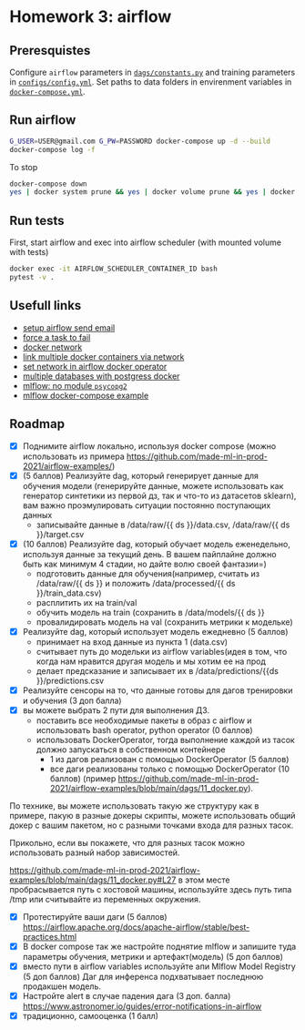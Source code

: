 # Homework 3: airflow

## Preresquistes

Configure `airflow` parameters in [`dags/constants.py`](dags/constants.py) and
training parameters in [`configs/config.yml`](configs/config.yml). Set paths to
data folders in envirenment variables in [`docker-compose.yml`](./docker-compose.yml).

## Run airflow

```bash
G_USER=USER@gmail.com G_PW=PASSWORD docker-compose up -d --build
docker-compose log -f
```

To stop

```bash
docker-compose down
yes | docker system prune && yes | docker volume prune && yes | docker network prune
```

## Run tests

First, start airflow and exec into airflow scheduler (with mounted volume with tests)

```bash
docker exec -it AIRFLOW_SCHEDULER_CONTAINER_ID bash
pytest -v .
```

## Usefull links

* [setup airflow send email](https://stackoverflow.com/questions/51829200/how-to-set-up-airflow-send-email)
* [force a task to fail](https://stackoverflow.com/questions/43111506/how-do-i-force-a-task-on-airflow-to-fail)
* [docker network](https://docs.docker.com/network/)
* [link multiple docker containers via network](https://tjtelan.com/blog/how-to-link-multiple-docker-compose-via-network/)
* [set network in airflow docker operator](https://github.com/apache/airflow/issues/8418)
* [multiple databases with postgress docker](https://github.com/mrts/docker-postgresql-multiple-databases)
* [mlflow: no module `psycopg2`](https://github.com/3loc/charts/issues/2)
* [mlflow docker-compose example](https://github.com/aganse/docker_mlflow_db/blob/master/docker-compose.yaml)

## Roadmap

- [X] Поднимите airflow локально, используя docker compose (можно использовать
      из примера https://github.com/made-ml-in-prod-2021/airflow-examples/)
- [X] (5 баллов) Реализуйте dag, который генерирует данные для обучения модели
      (генерируйте данные, можете использовать как генератор синтетики из
      первой дз, так и что-то из датасетов sklearn), вам важно проэмулировать
      ситуации постоянно поступающих данных
  - записывайте данные в /data/raw/{{ ds }}/data.csv, /data/raw/{{ ds }}/target.csv
- [X] (10 баллов) Реализуйте dag, который обучает модель еженедельно, используя
      данные за текущий день. В вашем пайплайне должно быть как минимум 4
      стадии, но дайте волю своей фантазии=)
  - подготовить данные для обучения(например, считать из /data/raw/{{ ds }} и
    положить /data/processed/{{ ds }}/train_data.csv)
  - расплитить их на train/val
  - обучить модель на train (сохранить в /data/models/{{ ds }}
  - провалидировать модель на val (сохранить метрики к модельке)
- [X] Реализуйте dag, который использует модель ежедневно (5 баллов)
  - принимает на вход данные из пункта 1 (data.csv)
  - считывает путь до модельки из airflow variables(идея в том, что когда нам
    нравится другая модель и мы хотим ее на прод
  - делает предсказание и записывает их в /data/predictions/{{ds }}/predictions.csv
- [X] Реализуйте сенсоры на то, что данные готовы для дагов тренировки и
      обучения (3 доп балла)
- [X] вы можете выбрать 2 пути для выполнения ДЗ.
  - поставить все необходимые пакеты в образ с airflow и использовать bash
    operator, python operator (0 баллов)
  - использовать DockerOperator, тогда выполнение каждой из тасок должно
    запускаться в собственном контейнере
    - 1 из дагов реализован с помощью DockerOperator (5 баллов)
    - все даги реализованы только с помощью DockerOperator (10 баллов) (пример
      https://github.com/made-ml-in-prod-2021/airflow-examples/blob/main/dags/11_docker.py).

По технике, вы можете использовать такую же структуру как в примере, пакую в
разные докеры скрипты, можете использовать общий докер с вашим пакетом, но с
разными точками входа для разных тасок.

Прикольно, если вы покажете, что для разных тасок можно использовать разный
набор зависимостей.

https://github.com/made-ml-in-prod-2021/airflow-examples/blob/main/dags/11_docker.py#L27
в этом месте пробрасывается путь с хостовой машины, используйте здесь путь типа
/tmp или считывайте из переменных окружения.

- [X] Протестируйте ваши даги (5 баллов)
      https://airflow.apache.org/docs/apache-airflow/stable/best-practices.html
- [X] В docker compose так же настройте поднятие mlflow и запишите туда
      параметры обучения, метрики и артефакт(модель) (5 доп баллов)
- [X] вместо пути в airflow variables  используйте апи Mlflow Model Registry (5
      доп баллов)
  Даг для инференса подхватывает последнюю продакшен модель.
- [X] Настройте alert в случае падения дага (3 доп. балла)
  https://www.astronomer.io/guides/error-notifications-in-airflow
- [X] традиционно, самооценка (1 балл)
